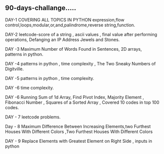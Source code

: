 ## 90-days-challange.....

DAY-1
COVERING ALL TOPICS IN PYTHON
expression,flow control,loops,modular,or,and,palindrome,reverse string,function.

DAY-2
leetcode-score of a string , ascii values , final value after performing operations, Defanging an IP Address
Jewels and Stones.

DAY -3
Maximum Number of Words Found in Sentences, 2D arrays, patterns in python.

DAY -4
patterns in python , time complexity , The Two Sneaky Numbers of Digitville.

DAY -5
patterns in python , time complexity.

DAY -6
time complexity.

DAY -6
Running Sum of 1d Array, Find Pivot Index, Majority Element , Fibonacci Number , Squares of a Sorted Array , Covered 10 codes in top 100 codes.

DAY - 7
leetcode problems.

Day - 8
Maximum Difference Between Increasing Elements,two Furthest Houses With Different Colors ,Two Furthest Houses With Different Colors

DAY - 9
Replace Elements with Greatest Element on Right Side , inputs in python







